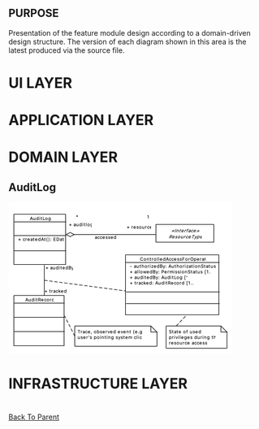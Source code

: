 ## PURPOSE
Presentation of the feature module design according to a domain-driven design structure.
The version of each diagram shown in this area is the latest produced via the source file.

# UI LAYER

# APPLICATION LAYER

# DOMAIN LAYER

## AuditLog
![image](domain/AuditLog_description.PNG)

# INFRASTRUCTURE LAYER
#
[Back To Parent](../)
